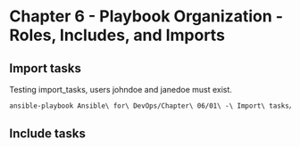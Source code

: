 # Chapter 6 - Playbook Organization - Roles, Includes, and Imports

## Import tasks

Testing import_tasks, users johndoe and janedoe must exist.

```bash
ansible-playbook Ansible\ for\ DevOps/Chapter\ 06/01\ -\ Import\ tasks/playbook.yml
```

## Include tasks
